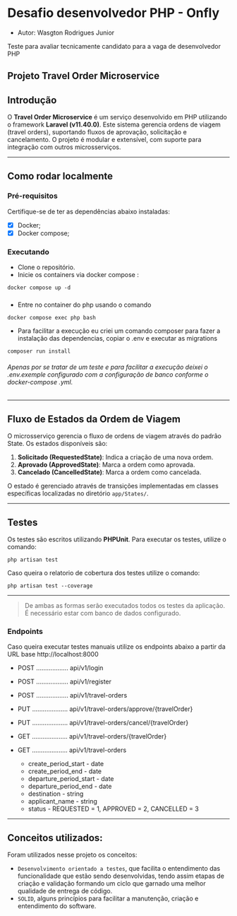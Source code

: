 # Desafio desenvolvedor PHP - Onfly
 * Autor: Wasgton Rodrigues Junior

Teste para avaliar tecnicamente candidato para a vaga de desenvolvedor PHP

## Projeto Travel Order Microservice

## Introdução
O **Travel Order Microservice** é um serviço desenvolvido em PHP utilizando o framework **Laravel (v11.40.0)**. Este sistema gerencia ordens de viagem (travel orders), suportando fluxos de aprovação, solicitação e cancelamento. O projeto é modular e extensível, com suporte para integração com outros microsserviços.

---

## Como rodar localmente
### Pré-requisitos
Certifique-se de ter as dependências abaixo instaladas:
- [x] Docker;
- [x] Docker compose;

### Executando
- Clone o repositório.
- Inicie os containers via docker compose :
```shell script
docker compose up -d
```

###

- Entre no container do php usando o comando
```shell script
docker compose exec php bash
```
- Para facilitar a execução eu criei um comando composer para fazer a instalação das dependencias, copiar o .env e executar as migrations

```shell script
composer run install
```
######  _Apenas por se tratar de um teste e para facilitar a execução deixei o .env.exemple configurado com a configuração de banco conforme o docker-compose .yml._


---

## Fluxo de Estados da Ordem de Viagem
O microsserviço gerencia o fluxo de ordens de viagem através do padrão State. Os estados disponíveis são:
1. **Solicitado (RequestedState)**: Indica a criação de uma nova ordem.
2. **Aprovado (ApprovedState)**: Marca a ordem como aprovada.
3. **Cancelado (CancelledState)**: Marca a ordem como cancelada.

O estado é gerenciado através de transições implementadas em classes específicas localizadas no diretório `app/States/`.

---

## Testes
Os testes são escritos utilizando **PHPUnit**. Para executar os testes, utilize o comando:

```shell script
php artisan test
```
Caso queira o relatorio de cobertura dos testes utilize o comando:

```shell script
php artisan test --coverage
```
---
> De ambas as formas serão executados todos os testes da aplicação. É necessário estar com banco de dados configurado.

### Endpoints
Caso queira executar testes manuais utilize os endpoints abaixo a partir da URL base http://localhost:8000

- POST .................. api/v1/login 
- POST .................. api/v1/register
- POST .................. api/v1/travel-orders 
- PUT .................... api/v1/travel-orders/approve/{travelOrder} 
- PUT .................... api/v1/travel-orders/cancel/{travelOrder} 
- GET .................... api/v1/travel-orders/{travelOrder}
- GET .................... api/v1/travel-orders
    
    - create_period_start - date
    - create_period_end - date
    - departure_period_start - date
    - departure_period_end - date
    - destination - string
    - applicant_name - string
    - status - REQUESTED = 1, APPROVED = 2, CANCELLED = 3
    

---
## Conceitos utilizados:
Foram utilizados nesse projeto os conceitos:
- `Desenvolvimento orientado a testes`, que facilita o entendimento das funcionalidade que estão sendo desenvolvidas, tendo assim etapas de criação e validação formando um ciclo que garnado uma melhor qualidade de entrega de código.
- `SOLID`, alguns princípios para facilitar a manutenção, criação e entendimento do software.
